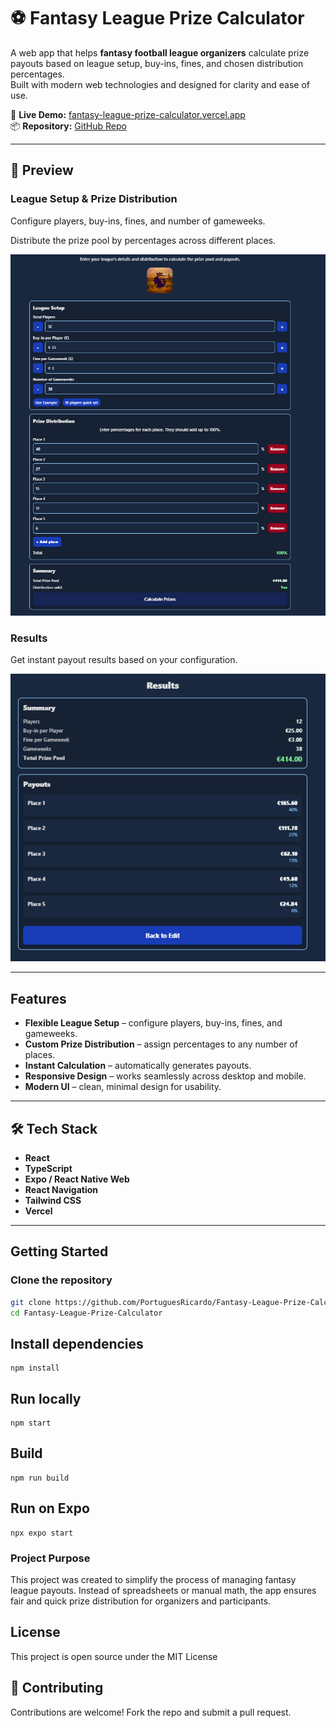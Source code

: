 # ⚽ Fantasy League Prize Calculator

A web app that helps **fantasy football league organizers** calculate prize payouts based on league setup, buy-ins, fines, and chosen distribution percentages.  
Built with modern web technologies and designed for clarity and ease of use.

🔗 **Live Demo:** [fantasy-league-prize-calculator.vercel.app](https://fantasy-league-prize-calculator.vercel.app/)  
📦 **Repository:** [GitHub Repo](https://github.com/PortuguesRicardo/Fantasy-League-Prize-Calculator)

---

## 📸 Preview

### League Setup & Prize Distribution
Configure players, buy-ins, fines, and number of gameweeks.

Distribute the prize pool by percentages across different places.

![Distribution Screenshot](./public/screenshots/distribution.png)

### Results
Get instant payout results based on your configuration.

![Results Screenshot](./public/screenshots/results.png)

---

##  Features
-  **Flexible League Setup** – configure players, buy-ins, fines, and gameweeks.  
-  **Custom Prize Distribution** – assign percentages to any number of places.  
-  **Instant Calculation** – automatically generates payouts.  
-  **Responsive Design** – works seamlessly across desktop and mobile.  
-  **Modern UI** – clean, minimal design for usability.  

---

## 🛠️ Tech Stack
- **React**   
- **TypeScript**  
- **Expo / React Native Web**  
- **React Navigation**   
- **Tailwind CSS** 
- **Vercel** 

---

## Getting Started

### Clone the repository

```bash
git clone https://github.com/PortuguesRicardo/Fantasy-League-Prize-Calculator.git
cd Fantasy-League-Prize-Calculator
```
## Install dependencies
```
npm install
```
## Run locally

```
npm start
```

## Build

```
npm run build
```
## Run on Expo

```
npx expo start
```

### Project Purpose

This project was created to simplify the process of managing fantasy league payouts.
Instead of spreadsheets or manual math, the app ensures fair and quick prize distribution for organizers and participants.

## License

This project is open source under the MIT License

## 🤝 Contributing

Contributions are welcome! Fork the repo and submit a pull request.
